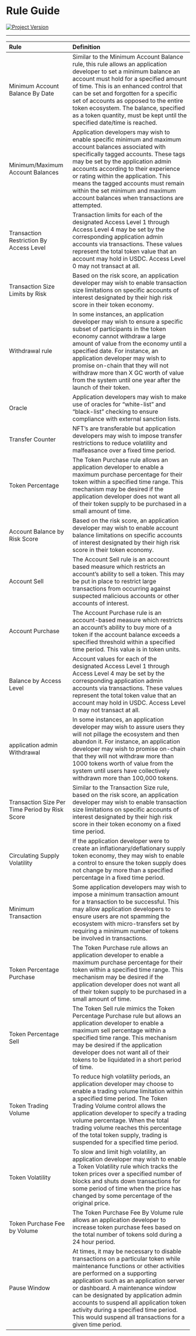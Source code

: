 # Rule Guide
[![Project Version][version-image]][version-url]

---

| Rule                                           | Definition                                                                                                                                                                                                                                                                                                                                                                                                             |
|:-----------------------------------------------|:-----------------------------------------------------------------------------------------------------------------------------------------------------------------------------------------------------------------------------------------------------------------------------------------------------------------------------------------------------------------------------------------------------------------------| 
| Minimum Account Balance By Date                | Similar to the Minimum Account Balance rule, this rule allows an application developer to set a minimum balance an account must hold for a specified amount of time. This is an enhanced control that can be set and forgotten for a specific set of accounts as opposed to the entire token ecosystem. The balance, specified as a token quantity, must be kept until the specified date/time is reached.             |
| Minimum/Maximum Account Balances               | Application developers may wish to enable specific minimum and maximum account balances associated with specifically tagged accounts. These tags may be set by the application admin accounts according to their experience or rating within the application. This means the tagged accounts must remain within the set minimum and maximum account balances when transactions are attempted.                          |
| Transaction Restriction By Access Level        | Transaction limits for each of the designated Access Level 1 through Access Level 4 may be set by the corresponding application admin accounts via transactions. These values represent the total token value that an account may hold in USDC. Access Level 0 may not transact at all.                                                                                                                                |
| Transaction Size Limits by Risk                | Based on the risk score, an application developer may wish to enable transaction size limitations on specific accounts of interest designated by their high risk score in their token economy.                                                                                                                                                                                                                         |
| Withdrawal rule                                | In some instances, an application developer may wish to ensure a specific subset of participants in the token economy cannot withdraw a large amount of value from the economy until a specified date. For instance, an application developer may wish to promise on-chain that they will not withdraw more than X GC worth of value from the system until one year after the launch of their token.                   |
| Oracle                                         | Application developers may wish to make use of oracles for “white-list” and “black-list” checking to ensure compliance with external sanction lists.                                                                                                                                                                                                                                                                   |
| Transfer Counter                               | NFT’s are transferable but application developers may wish to impose transfer restrictions to reduce volatility and malfeasance over a fixed time period.                                                                                                                                                                                                                                                              |
| Token Percentage                               | The Token Purchase rule allows an application developer to enable a maximum purchase percentage for their token within a specified time range. This mechanism may be desired if the application developer does not want all of their token supply to be purchased in a small amount of time.                                                                                                                           |
| Account Balance by Risk Score                  | Based on the risk score, an application developer may wish to enable account balance limitations on specific accounts of interest designated by their high risk score in their token economy.                                                                                                                                                                                                                          |
| Account Sell                                   | The Account Sell rule is an account based measure which restricts an account’s ability to sell a token. This may be put in place to restrict large transactions from occurring against suspected malicious accounts or other accounts of interest.                                                                                                                                                                     |
| Account Purchase                               | The Account Purchase rule is an account-based measure which restricts an account’s ability to buy more of a token if the account balance exceeds a specified threshold within a specified time period. This value is in token units.                                                                                                                                                                                   |
| Balance by Access Level                        | Account values for each of the designated Access Level 1 through Access Level 4 may be set by the corresponding application admin accounts via transactions. These values represent the total token value that an account may hold in USDC. Access Level 0 may not transact at all.                                                                                                                                    |
| application admin Withdrawal                          | In some instances, an application developer may wish to assure users they will not pillage the ecosystem and then abandon it. For instance, an application developer may wish to promise on-chain that they will not withdraw more than 1000 tokens worth of value from the system until users have collectively withdrawn more than 100,000 tokens.                                                                   |
| Transaction Size Per Time Period by Risk Score | Similar to the Transaction Size rule, based on the risk score, an application developer may wish to enable transaction size limitations on specific accounts of interest designated by their high risk score in their token economy on a fixed time period.                                                                                                                                                            |
| Circulating Supply Volatility                  | If the application developer were to create an inflationary/deflationary supply token economy, they may wish to enable a control to ensure the token supply does not change by more than a specified percentage in a fixed time period.                                                                                                                                                                                |
| Minimum Transaction                            | Some application developers may wish to impose a minimum transaction amount for a transaction to be successful. This may allow application developers to ensure users are not spamming the ecosystem with micro-transfers set by requiring a minimum number of tokens be involved in transactions.                                                                                                                     |
| Token Percentage Purchase                      | The Token Purchase rule allows an application developer to enable a maximum purchase percentage for their token within a specified time range. This mechanism may be desired if the application developer does not want all of their token supply to be purchased in a small amount of time.                                                                                                                           |
| Token Percentage Sell                          | The Token Sell rule mimics the Token Percentage Purchase rule but allows an application developer to enable a maximum sell percentage within a specified time range.  This mechanism may be desired if the application developer does not want all of their tokens to be liquidated in a short period of time.                                                                                                         |
| Token Trading Volume                           | To reduce high volatility periods, an application developer may choose to enable a trading volume limitation within a specified time period. The Token Trading Volume control allows the application developer to specify a trading volume percentage. When the total trading volume reaches this percentage of the total token supply, trading is suspended for a specified time period.                              |
| Token Volatility                               | To slow and limit high volatility, an application developer may wish to enable a Token Volatility rule which tracks the token prices over a specified number of blocks and shuts down transactions for some period of time when the price has changed by some percentage of the original price.                                                                                                                        |
| Token Purchase Fee by Volume                   | The Token Purchase Fee By Volume rule allows an application developer to increase token purchase fees based on the total number of tokens sold during a 24 hour period.                                                                                                                                                                                                                                                |
| Pause Window                                   | At times, it may be necessary to disable transactions on a particular token while maintenance functions or other activities are performed on a supporting application such as an application server or dashboard. A maintenance window can be designated by application admin accounts to suspend all application token activity during a specified time period. This would suspend all transactions for a given time period. |


<!-- These are the header links -->
[version-image]: https://img.shields.io/badge/Version-1.0.0-brightgreen?style=for-the-badge&logo=appveyor
[version-url]: https://github.com/thrackle-io/Tron